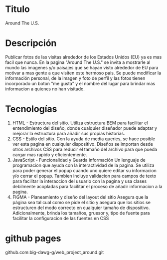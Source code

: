 # Titulo

Around The U.S.

# Descripción

Publicar fotos de las visitas alrededor de los Estados Unidos (EU) ya es mas facil que nunca. En la pagina "Around The U.S." se invita a mostrarle al mundo las imagenes y/o paisajes que se hayan visto alrededor de EU para motivar a mas gente a que visiten este hermoso pais. Se puede modificar la información personal, de la imagen y foto de perfil y las fotos tienen incorporado un boton "me gusta" y el nombre del lugar para brindar mas informacion a quienes no han visitado.

# Tecnologías

1. HTML - Estructura del sitio.
   Utiliza estructura BEM para facilitar el entendimiento del diseño, donde cualquier diseñador puede adaptar y mejorar la estructura para añadir sus propias historias.
2. CSS - Estilo del sitio.
   Con la ayuda de media queries, se hace posible ver esta pagina en cualquier dispositivo. Diseños se importan desde otros archivos CSS para reducir el tamaño del archivo para que pueda cargar mas rapido y eficientemente.
3. JavaScript - Funcionalidad y Guarda información
   Un lenguaje de programacion que ayuda con la interactividad de la pagina. Se utiliza para poder generar el popup cuando uno quiere editar su informacion y/o cerrar el popup. Tambien incluye validacion para campos de texto para facilitar la interaccion del usuario con la pagina y usa clases debilmente acopladas para facilitar el proceso de añadir informacion a la pagina.
4. FIGMA - Planeamiento y diseño del layout del sitio
   Asegura que la pàgina sea tal cual como se pide el sitio y asegura que los sitios se estructuren del modo correcto en cualquier tamaño de dispositivo. Adicionalmente, brinda los tamaños, gruesor y, tipo de fuente para facilitar la configuracion de las fuentes en CSS

# github pages

github.com:big-dawg-g/web_project_around.git
